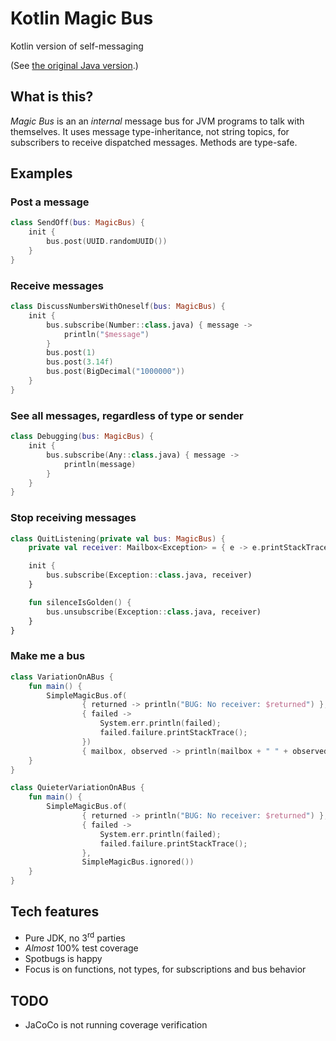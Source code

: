 # Kotlin Magic Bus

Kotlin version of self-messaging

(See [the original Java version](https://github.com/binkley/magic-bus).)

## What is this?

_Magic Bus_ is an an _internal_ message bus for JVM programs to talk with
themselves.  It uses message type-inheritance, not string topics, for
subscribers to receive dispatched messages.  Methods are type-safe.

## Examples

### Post a message

```kotlin
class SendOff(bus: MagicBus) {
    init {
        bus.post(UUID.randomUUID())
    }
}
```

### Receive messages

```kotlin
class DiscussNumbersWithOneself(bus: MagicBus) {
    init {
        bus.subscribe(Number::class.java) { message ->
            println("$message")
        }
        bus.post(1)
        bus.post(3.14f)
        bus.post(BigDecimal("1000000"))
    }
}
```

### See all messages, regardless of type or sender

```kotlin
class Debugging(bus: MagicBus) {
    init {
        bus.subscribe(Any::class.java) { message ->
            println(message)
        }
    }
}
```

### Stop receiving messages

```kotlin
class QuitListening(private val bus: MagicBus) {
    private val receiver: Mailbox<Exception> = { e -> e.printStackTrace() }

    init {
        bus.subscribe(Exception::class.java, receiver)
    }

    fun silenceIsGolden() {
        bus.unsubscribe(Exception::class.java, receiver)
    }
}
```

### Make me a bus

```kotlin
class VariationOnABus {
    fun main() {
        SimpleMagicBus.of(
                { returned -> println("BUG: No receiver: $returned") },
                { failed ->
                    System.err.println(failed);
                    failed.failure.printStackTrace();
                })
                { mailbox, observed -> println(mailbox + " " + observed) }
    }
}
```

```kotlin
class QuieterVariationOnABus {
    fun main() {
        SimpleMagicBus.of(
                { returned -> println("BUG: No receiver: $returned") },
                { failed ->
                    System.err.println(failed);
                    failed.failure.printStackTrace();
                },
                SimpleMagicBus.ignored())
    }
}
```

## Tech features

* Pure JDK, no 3<sup>rd</sup> parties
* _Almost_ 100% test coverage
* Spotbugs is happy
* Focus is on functions, not types, for subscriptions and bus behavior

## TODO

* JaCoCo is not running coverage verification
